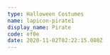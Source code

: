 ```yaml
---
type: Halloween Costumes
name: lapicon-pirate1
display_name: Pirate
code: ef0e
date: 2020-11-02T02:22:15.080Z
---
```

